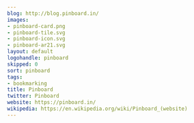 ```yaml
---
blog: http://blog.pinboard.in/
images:
- pinboard-card.png
- pinboard-tile.svg
- pinboard-icon.svg
- pinboard-ar21.svg
layout: default
logohandle: pinboard
skipped: 0
sort: pinboard
tags:
- bookmarking
title: Pinboard
twitter: Pinboard
website: https://pinboard.in/
wikipedia: https://en.wikipedia.org/wiki/Pinboard_(website)
---
```

